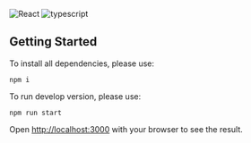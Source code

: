 ![React](https://img.shields.io/static/v1?label=React&message=18.2.0&color=61DAFB)
![typescript](https://img.shields.io/static/v1?label=typescript.js&message=4.9.5&color=blue)

## Getting Started

To install all dependencies, please use:

```
npm i
```

To run develop version, please use:

```
npm run start
```

Open [http://localhost:3000](http://localhost:3000) with your browser to see the result.
